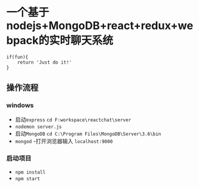 # 一个基于nodejs+MongoDB+react+redux+webpack的实时聊天系统
```
if(fun){
    return 'Just do it!'
}
```

## 操作流程

### windows
- 启动`express` `cd F:workspace\reactchat\server`
- `nodemon server.js`
- 启动`MongoDB` `cd C:\Program Files\MongoDB\Server\3.6\bin`
- `mongod`
-打开浏览器输入 `localhost:9000` 

### 启动项目
- `npm install`
- `npm start`